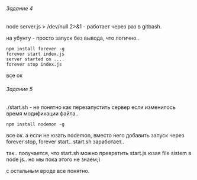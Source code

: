 ###### Задание 4
node server.js > /dev/null 2>&1  - работает через раз в gitbash.

на убунту - просто запуск без вывода, что логично..
```
npm install forever -g
forever start index.js
server started on ....
forever stop index.js
```
все ок
    
###### Задание 5
./start.sh - не понятно как перезапустить сервер если изменилось время модификации файла..
```
npm install nodemon -g
```
все ок. а если не юзать nodemon, вместо него добавить запуск через forever stop, forever start.. start.sh заработает..

так.. получается, что start.sh можно превратить start.js юзая file sistem в node js.. но мы пока этого не знаем;)
    
с остальным вроде все понятно.
